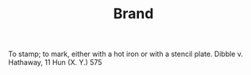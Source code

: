 ---
title: Brand
letter: B
permalink: "/definitions/bld-brand.html"
body: To stamp; to mark, either with a hot iron or with a stencil plate. Dibble v.
  Hathaway, 11 Hun (X. Y.) 575
published_at: '2018-07-07'
source: Black's Law Dictionary 2nd Ed (1910)
layout: post
---